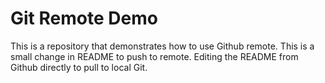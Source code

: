 # Git Remote Demo
This is a repository that demonstrates how to use Github remote.
This is a small change in README to push to remote.
Editing the README from Github directly to pull to local Git.
